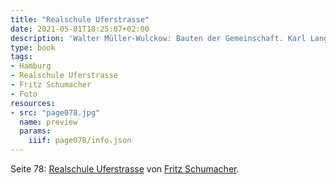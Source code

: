 ```yaml
---
title: "Realschule Uferstrasse"
date: 2021-05-01T18:25:07+02:00
description: 'Walter Müller-Wulckow: Bauten der Gemeinschaft. Karl Langewiesche, Königstein im Taunus 1929. <a class="worldcat" href="http://www.worldcat.org/oclc/838124972">&nbsp;</a>'
type: book
tags:
- Hamburg
- Realschule Uferstrasse
- Fritz Schumacher
- Foto
resources:
- src: "page078.jpg"
  name: preview
  params:
    iiif: page078/info.json
---
```


Seite 78: [Realschule Uferstrasse](/tags/Realschule-Uferstrasse) von [Fritz Schumacher](/tags/Fritz-Schumacher).

